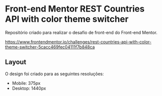 # Front-end Mentor REST Countries API with color theme switcher

Repositório criado para realizar o desafio de front-end do Front-end Mentor.

https://www.frontendmentor.io/challenges/rest-countries-api-with-color-theme-switcher-5cacc469fec04111f7b848ca

## Layout

O design foi criado para as seguintes resoluções:

- Mobile: 375px
- Desktop: 1440px
